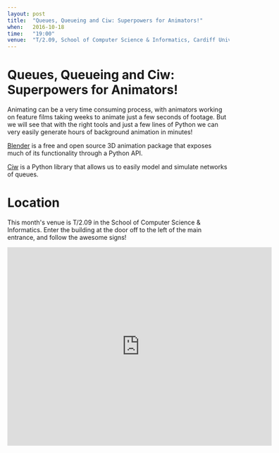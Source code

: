```yaml
---
layout: post
title:  "Queues, Queueing and Ciw: Superpowers for Animators!"
when:   2016-10-18
time:   "19:00"
venue:  "T/2.09, School of Computer Science & Informatics, Cardiff University"
---
```


# Queues, Queueing and Ciw: Superpowers for Animators!

Animating can be a very time consuming process, with animators working on
feature films taking weeks to animate just a few seconds of footage. But we
will see that with the right tools and just a few lines of Python we can very
easily generate hours of background animation in minutes!

[Blender](www.blender.org) is a free and open source 3D animation package that
exposes much of its functionality through a Python API.

[Ciw](http://ciw.readthedocs.io/en/latest/index.html) is a Python library that
allows us to easily model and simulate networks of queues.

# Location

This month's venue is T/2.09 in the School of Computer Science & Informatics. Enter the building at the door off to the left of the main entrance, and follow the awesome signs!

<iframe src="https://www.google.com/maps/embed?pb=!1m18!1m12!1m3!1d2484.5563658121855!2d-3.1726044842308547!3d51.4846569796314!2m3!1f0!2f0!3f0!3m2!1i1024!2i768!4f13.1!3m3!1m2!1s0x486e1cb8742c46f5%3A0xc620b871e5d19cac!2sTrevithick+Bldg%2C+Cardiff+CF24!5e0!3m2!1sen!2suk!4v1456917752266" width="600" height="450" frameborder="0" style="border:0" allowfullscreen>&nbsp;</iframe>
